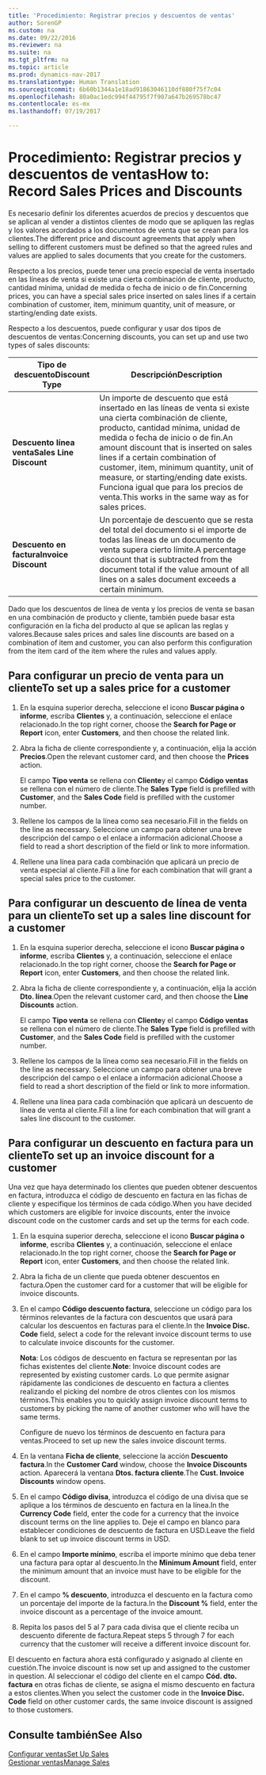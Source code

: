 ```yaml
---
title: 'Procedimiento: Registrar precios y descuentos de ventas'
author: SorenGP
ms.custom: na
ms.date: 09/22/2016
ms.reviewer: na
ms.suite: na
ms.tgt_pltfrm: na
ms.topic: article
ms.prod: dynamics-nav-2017
ms.translationtype: Human Translation
ms.sourcegitcommit: 6b60b1344a1e18ad91863046110df880f75f7c04
ms.openlocfilehash: 80a0ac1edc994f44795f7f907a647b269578bc47
ms.contentlocale: es-mx
ms.lasthandoff: 07/19/2017

---
```


# <a name="how-to-record-sales-prices-and-discounts"></a><span data-ttu-id="0abc5-102">Procedimiento: Registrar precios y descuentos de ventas</span><span class="sxs-lookup"><span data-stu-id="0abc5-102">How to: Record Sales Prices and Discounts</span></span>
<span data-ttu-id="0abc5-103">Es necesario definir los diferentes acuerdos de precios y descuentos que se aplican al vender a distintos clientes de modo que se apliquen las reglas y los valores acordados a los documentos de venta que se crean para los clientes.</span><span class="sxs-lookup"><span data-stu-id="0abc5-103">The different price and discount agreements that apply when selling to different customers must be defined so that the agreed rules and values are applied to sales documents that you create for the customers.</span></span>

<span data-ttu-id="0abc5-104">Respecto a los precios, puede tener una precio especial de venta insertado en las líneas de venta si existe una cierta combinación de cliente, producto, cantidad mínima, unidad de medida o fecha de inicio o de fin.</span><span class="sxs-lookup"><span data-stu-id="0abc5-104">Concerning prices, you can have a special sales price inserted on sales lines if a certain combination of customer, item, minimum quantity, unit of measure, or starting/ending date exists.</span></span>

<span data-ttu-id="0abc5-105">Respecto a los descuentos, puede configurar y usar dos tipos de descuentos de ventas:</span><span class="sxs-lookup"><span data-stu-id="0abc5-105">Concerning discounts, you can set up and use two types of sales discounts:</span></span>

|<span data-ttu-id="0abc5-106">Tipo de descuento</span><span class="sxs-lookup"><span data-stu-id="0abc5-106">Discount Type</span></span> |<span data-ttu-id="0abc5-107">Descripción</span><span class="sxs-lookup"><span data-stu-id="0abc5-107">Description</span></span> |
|--------------|------------|
|<span data-ttu-id="0abc5-108">**Descuento línea venta**</span><span class="sxs-lookup"><span data-stu-id="0abc5-108">**Sales Line Discount**</span></span>|<span data-ttu-id="0abc5-109">Un importe de descuento que está insertado en las líneas de venta si existe una cierta combinación de cliente, producto, cantidad mínima, unidad de medida o fecha de inicio o de fin.</span><span class="sxs-lookup"><span data-stu-id="0abc5-109">An amount discount that is inserted on sales lines if a certain combination of customer, item, minimum quantity, unit of measure, or starting/ending date exists.</span></span> <span data-ttu-id="0abc5-110">Funciona igual que para los precios de venta.</span><span class="sxs-lookup"><span data-stu-id="0abc5-110">This works in the same way as for sales prices.</span></span>|
|<span data-ttu-id="0abc5-111">**Descuento en factura**</span><span class="sxs-lookup"><span data-stu-id="0abc5-111">**Invoice Discount**</span></span>|<span data-ttu-id="0abc5-112">Un porcentaje de descuento que se resta del total del documento si el importe de todas las líneas de un documento de venta supera cierto límite.</span><span class="sxs-lookup"><span data-stu-id="0abc5-112">A percentage discount that is subtracted from the document total if the value amount of all lines on a sales document exceeds a certain minimum.</span></span>|

<span data-ttu-id="0abc5-113">Dado que los descuentos de línea de venta y los precios de venta se basan en una combinación de producto y cliente, también puede basar esta configuración en la ficha del producto al que se aplican las reglas y valores.</span><span class="sxs-lookup"><span data-stu-id="0abc5-113">Because sales prices and sales line discounts are based on a combination of item and customer, you can also perform this configuration from the item card of the item where the rules and values apply.</span></span>

## <a name="to-set-up-a-sales-price-for-a-customer"></a><span data-ttu-id="0abc5-114">Para configurar un precio de venta para un cliente</span><span class="sxs-lookup"><span data-stu-id="0abc5-114">To set up a sales price for a customer</span></span>
1. <span data-ttu-id="0abc5-115">En la esquina superior derecha, seleccione el icono **Buscar página o informe**, escriba **Clientes** y, a continuación, seleccione el enlace relacionado.</span><span class="sxs-lookup"><span data-stu-id="0abc5-115">In the top right corner, choose the **Search for Page or Report** icon, enter **Customers**, and then choose the related link.</span></span>
2. <span data-ttu-id="0abc5-116">Abra la ficha de cliente correspondiente y, a continuación, elija la acción **Precios**.</span><span class="sxs-lookup"><span data-stu-id="0abc5-116">Open the relevant customer card, and then choose the **Prices** action.</span></span>

    <span data-ttu-id="0abc5-117">El campo **Tipo venta** se rellena con **Cliente**y el campo **Código ventas** se rellena con el número de cliente.</span><span class="sxs-lookup"><span data-stu-id="0abc5-117">The **Sales Type** field is prefilled with **Customer**, and the **Sales Code** field is prefilled with the customer number.</span></span>
3. <span data-ttu-id="0abc5-118">Rellene los campos de la línea como sea necesario.</span><span class="sxs-lookup"><span data-stu-id="0abc5-118">Fill in the fields on the line as necessary.</span></span> <span data-ttu-id="0abc5-119">Seleccione un campo para obtener una breve descripción del campo o el enlace a información adicional.</span><span class="sxs-lookup"><span data-stu-id="0abc5-119">Choose a field to read a short description of the field or link to more information.</span></span>
4. <span data-ttu-id="0abc5-120">Rellene una línea para cada combinación que aplicará un precio de venta especial al cliente.</span><span class="sxs-lookup"><span data-stu-id="0abc5-120">Fill a line for each combination that will grant a special sales price to the customer.</span></span>

## <a name="to-set-up-a-sales-line-discount-for-a-customer"></a><span data-ttu-id="0abc5-121">Para configurar un descuento de línea de venta para un cliente</span><span class="sxs-lookup"><span data-stu-id="0abc5-121">To set up a sales line discount for a customer</span></span>
1. <span data-ttu-id="0abc5-122">En la esquina superior derecha, seleccione el icono **Buscar página o informe**, escriba **Clientes** y, a continuación, seleccione el enlace relacionado.</span><span class="sxs-lookup"><span data-stu-id="0abc5-122">In the top right corner, choose the **Search for Page or Report** icon, enter **Customers**, and then choose the related link.</span></span>
2. <span data-ttu-id="0abc5-123">Abra la ficha de cliente correspondiente y, a continuación, elija la acción **Dto. línea**.</span><span class="sxs-lookup"><span data-stu-id="0abc5-123">Open the relevant customer card, and then choose the **Line Discounts** action.</span></span>

    <span data-ttu-id="0abc5-124">El campo **Tipo venta** se rellena con **Cliente**y el campo **Código ventas** se rellena con el número de cliente.</span><span class="sxs-lookup"><span data-stu-id="0abc5-124">The **Sales Type** field is prefilled with **Customer**, and the **Sales Code** field is prefilled with the customer number.</span></span>
3.  <span data-ttu-id="0abc5-125">Rellene los campos de la línea como sea necesario.</span><span class="sxs-lookup"><span data-stu-id="0abc5-125">Fill in the fields on the line as necessary.</span></span> <span data-ttu-id="0abc5-126">Seleccione un campo para obtener una breve descripción del campo o el enlace a información adicional.</span><span class="sxs-lookup"><span data-stu-id="0abc5-126">Choose a field to read a short description of the field or link to more information.</span></span>
4. <span data-ttu-id="0abc5-127">Rellene una línea para cada combinación que aplicará un descuento de línea de venta al cliente.</span><span class="sxs-lookup"><span data-stu-id="0abc5-127">Fill a line for each combination that will grant a sales line discount to the customer.</span></span>

## <a name="to-set-up-an-invoice-discount-for-a-customer"></a><span data-ttu-id="0abc5-128">Para configurar un descuento en factura para un cliente</span><span class="sxs-lookup"><span data-stu-id="0abc5-128">To set up an invoice discount for a customer</span></span>
<span data-ttu-id="0abc5-129">Una vez que haya determinado los clientes que pueden obtener descuentos en factura, introduzca el código de descuento en factura en las fichas de cliente y especifique los términos de cada código.</span><span class="sxs-lookup"><span data-stu-id="0abc5-129">When you have decided which customers are eligible for invoice discounts, enter the invoice discount code on the customer cards and set up the terms for each code.</span></span>

1. <span data-ttu-id="0abc5-130">En la esquina superior derecha, seleccione el icono **Buscar página o informe**, escriba **Clientes** y, a continuación, seleccione el enlace relacionado.</span><span class="sxs-lookup"><span data-stu-id="0abc5-130">In the top right corner, choose the **Search for Page or Report** icon, enter **Customers**, and then choose the related link.</span></span>
2. <span data-ttu-id="0abc5-131">Abra la ficha de un cliente que pueda obtener descuentos en factura.</span><span class="sxs-lookup"><span data-stu-id="0abc5-131">Open the customer card for a customer that will be eligible for invoice discounts.</span></span>
3. <span data-ttu-id="0abc5-132">En el campo **Código descuento factura**, seleccione un código para los términos relevantes de la factura con descuentos que usará para calcular los descuentos en facturas para el cliente.</span><span class="sxs-lookup"><span data-stu-id="0abc5-132">In the **Invoice Disc. Code** field, select a code for the relevant invoice discount terms to use to calculate invoice discounts for the customer.</span></span>

    <span data-ttu-id="0abc5-133">**Nota**: Los códigos de descuento en factura se representan por las fichas existentes del cliente.</span><span class="sxs-lookup"><span data-stu-id="0abc5-133">**Note**: Invoice discount codes are represented by existing customer cards.</span></span> <span data-ttu-id="0abc5-134">Lo que permite asignar rápidamente las condiciones de descuento en factura a clientes realizando el picking del nombre de otros clientes con los mismos términos.</span><span class="sxs-lookup"><span data-stu-id="0abc5-134">This enables you to quickly assign invoice discount terms to customers by picking the name of another customer who will have the same terms.</span></span>

    <span data-ttu-id="0abc5-135">Configure de nuevo los términos de descuento en factura para ventas.</span><span class="sxs-lookup"><span data-stu-id="0abc5-135">Proceed to set up new the sales invoice discount terms.</span></span>
4. <span data-ttu-id="0abc5-136">En la ventana **Ficha de cliente**, seleccione la acción **Descuento factura**.</span><span class="sxs-lookup"><span data-stu-id="0abc5-136">In the **Customer Card** window, choose the **Invoice Discounts** action.</span></span> <span data-ttu-id="0abc5-137">Aparecerá la ventana **Dtos. factura cliente**.</span><span class="sxs-lookup"><span data-stu-id="0abc5-137">The **Cust. Invoice Discounts** window opens.</span></span>
5. <span data-ttu-id="0abc5-138">En el campo **Código divisa**, introduzca el código de una divisa que se aplique a los términos de descuento en factura en la línea.</span><span class="sxs-lookup"><span data-stu-id="0abc5-138">In the **Currency Code** field, enter the code for a currency that the invoice discount terms on the line applies to.</span></span> <span data-ttu-id="0abc5-139">Deje el campo en blanco para establecer condiciones de descuento de factura en USD.</span><span class="sxs-lookup"><span data-stu-id="0abc5-139">Leave the field blank to set up invoice discount terms in USD.</span></span>
6. <span data-ttu-id="0abc5-140">En el campo **Importe mínimo**, escriba el importe mínimo que deba tener una factura para optar al descuento.</span><span class="sxs-lookup"><span data-stu-id="0abc5-140">In the **Minimum Amount** field, enter the minimum amount that an invoice must have to be eligible for the discount.</span></span>
7. <span data-ttu-id="0abc5-141">En el campo **% descuento**, introduzca el descuento en la factura como un porcentaje del importe de la factura.</span><span class="sxs-lookup"><span data-stu-id="0abc5-141">In the **Discount %** field, enter the invoice discount as a percentage of the invoice amount.</span></span>
8. <span data-ttu-id="0abc5-142">Repita los pasos del 5 al 7 para cada divisa que el cliente reciba un descuento diferente de factura.</span><span class="sxs-lookup"><span data-stu-id="0abc5-142">Repeat steps 5 through 7 for each currency that the customer will receive a different invoice discount for.</span></span>

<span data-ttu-id="0abc5-143">El descuento en factura ahora está configurado y asignado al cliente en cuestión.</span><span class="sxs-lookup"><span data-stu-id="0abc5-143">The invoice discount is now set up and assigned to the customer in question.</span></span> <span data-ttu-id="0abc5-144">Al seleccionar el código del cliente en el campo **Cód. dto. factura** en otras fichas de cliente, se asigna el mismo descuento en factura a estos clientes.</span><span class="sxs-lookup"><span data-stu-id="0abc5-144">When you select the customer code in the **Invoice Disc. Code** field on other customer cards, the same invoice discount is assigned to those customers.</span></span>

## <a name="see-also"></a><span data-ttu-id="0abc5-145">Consulte también</span><span class="sxs-lookup"><span data-stu-id="0abc5-145">See Also</span></span>  
[<span data-ttu-id="0abc5-146">Configurar ventas</span><span class="sxs-lookup"><span data-stu-id="0abc5-146">Set Up Sales</span></span>](sales-setup-sales.md)  
[<span data-ttu-id="0abc5-147">Gestionar ventas</span><span class="sxs-lookup"><span data-stu-id="0abc5-147">Manage Sales</span></span>](sales-manage-sales.md)

